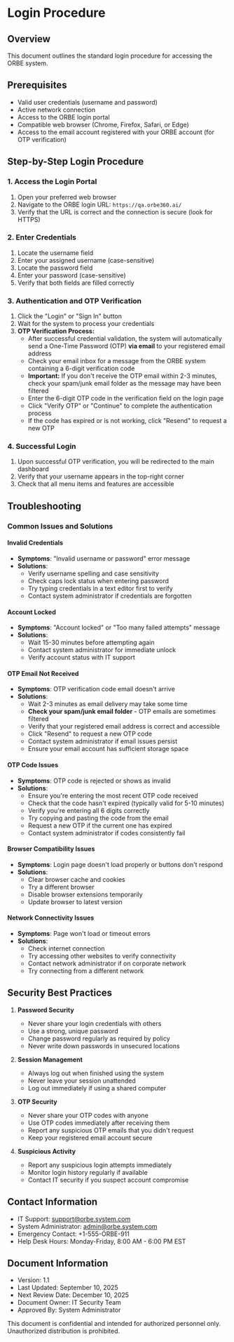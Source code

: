 # Login Procedure

## Overview

This document outlines the standard login procedure for accessing the ORBE system.

## Prerequisites

- Valid user credentials (username and password)
- Active network connection
- Access to the ORBE login portal
- Compatible web browser (Chrome, Firefox, Safari, or Edge)
- Access to the email account registered with your ORBE account (for OTP verification)

## Step-by-Step Login Procedure

### 1. Access the Login Portal

1. Open your preferred web browser
2. Navigate to the ORBE login URL: `https://qa.orbe360.ai/`
3. Verify that the URL is correct and the connection is secure (look for HTTPS)

### 2. Enter Credentials

1. Locate the username field
2. Enter your assigned username (case-sensitive)
3. Locate the password field
4. Enter your password (case-sensitive)
5. Verify that both fields are filled correctly

### 3. Authentication and OTP Verification

1. Click the "Login" or "Sign In" button
2. Wait for the system to process your credentials
3. **OTP Verification Process:**
   - After successful credential validation, the system will automatically send a One-Time Password (OTP) **via email** to your registered email address
   - Check your email inbox for a message from the ORBE system containing a 6-digit verification code
   - **Important:** If you don't receive the OTP email within 2-3 minutes, check your spam/junk email folder as the message may have been filtered
   - Enter the 6-digit OTP code in the verification field on the login page
   - Click "Verify OTP" or "Continue" to complete the authentication process
   - If the code has expired or is not working, click "Resend" to request a new OTP

### 4. Successful Login

1. Upon successful OTP verification, you will be redirected to the main dashboard
2. Verify that your username appears in the top-right corner
3. Check that all menu items and features are accessible

## Troubleshooting

### Common Issues and Solutions

#### Invalid Credentials

- **Symptoms**: "Invalid username or password" error message
- **Solutions**:
  - Verify username spelling and case sensitivity
  - Check caps lock status when entering password
  - Try typing credentials in a text editor first to verify
  - Contact system administrator if credentials are forgotten

#### Account Locked

- **Symptoms**: "Account locked" or "Too many failed attempts" message
- **Solutions**:
  - Wait 15-30 minutes before attempting again
  - Contact system administrator for immediate unlock
  - Verify account status with IT support

#### OTP Email Not Received

- **Symptoms**: OTP verification code email doesn't arrive
- **Solutions**:
  - Wait 2-3 minutes as email delivery may take some time
  - **Check your spam/junk email folder** - OTP emails are sometimes filtered
  - Verify that your registered email address is correct and accessible
  - Click "Resend" to request a new OTP code
  - Contact system administrator if email issues persist
  - Ensure your email account has sufficient storage space

#### OTP Code Issues

- **Symptoms**: OTP code is rejected or shows as invalid
- **Solutions**:
  - Ensure you're entering the most recent OTP code received
  - Check that the code hasn't expired (typically valid for 5-10 minutes)
  - Verify you're entering all 6 digits correctly
  - Try copying and pasting the code from the email
  - Request a new OTP if the current one has expired
  - Contact system administrator if codes consistently fail

#### Browser Compatibility Issues

- **Symptoms**: Login page doesn't load properly or buttons don't respond
- **Solutions**:
  - Clear browser cache and cookies
  - Try a different browser
  - Disable browser extensions temporarily
  - Update browser to latest version

#### Network Connectivity Issues

- **Symptoms**: Page won't load or timeout errors
- **Solutions**:
  - Check internet connection
  - Try accessing other websites to verify connectivity
  - Contact network administrator if on corporate network
  - Try connecting from a different network

## Security Best Practices

1. **Password Security**
   - Never share your login credentials with others
   - Use a strong, unique password
   - Change password regularly as required by policy
   - Never write down passwords in unsecured locations

2. **Session Management**
   - Always log out when finished using the system
   - Never leave your session unattended
   - Log out immediately if using a shared computer

3. **OTP Security**
   - Never share your OTP codes with anyone
   - Use OTP codes immediately after receiving them
   - Report any suspicious OTP emails that you didn't request
   - Keep your registered email account secure

4. **Suspicious Activity**
   - Report any suspicious login attempts immediately
   - Monitor login history regularly if available
   - Contact IT security if you suspect account compromise

## Contact Information

- IT Support: support@orbe.system.com
- System Administrator: admin@orbe.system.com
- Emergency Contact: +1-555-ORBE-911
- Help Desk Hours: Monday-Friday, 8:00 AM - 6:00 PM EST

## Document Information

- Version: 1.1
- Last Updated: September 10, 2025
- Next Review Date: December 10, 2025
- Document Owner: IT Security Team
- Approved By: System Administrator

This document is confidential and intended for authorized personnel only. Unauthorized distribution is prohibited.
